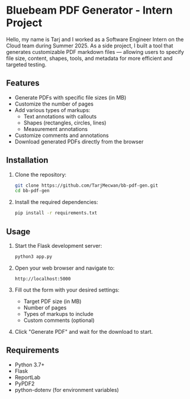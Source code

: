 # Bluebeam PDF Generator - Intern Project

Hello, my name is Tarj and I worked as a Software Engineer Intern on the Cloud team during Summer 2025. As a side project, I built a tool that generates customizable PDF markdown files — allowing users to specify file size, content, shapes, tools, and metadata for more efficient and targeted testing.

## Features

- Generate PDFs with specific file sizes (in MB)
- Customize the number of pages
- Add various types of markups:
  - Text annotations with callouts
  - Shapes (rectangles, circles, lines)
  - Measurement annotations
- Customize comments and annotations
- Download generated PDFs directly from the browser

## Installation

1. Clone the repository:
   ```bash
   git clone https://github.com/TarjMecwan/bb-pdf-gen.git
   cd bb-pdf-gen
   ```

2. Install the required dependencies:
   ```bash
   pip install -r requirements.txt
   ```

## Usage

1. Start the Flask development server:
   ```bash
   python3 app.py
   ```

2. Open your web browser and navigate to:
   ```
   http://localhost:5000
   ```

3. Fill out the form with your desired settings:
   - Target PDF size (in MB)
   - Number of pages
   - Types of markups to include
   - Custom comments (optional)

4. Click "Generate PDF" and wait for the download to start.

## Requirements

- Python 3.7+
- Flask
- ReportLab
- PyPDF2
- python-dotenv (for environment variables)
